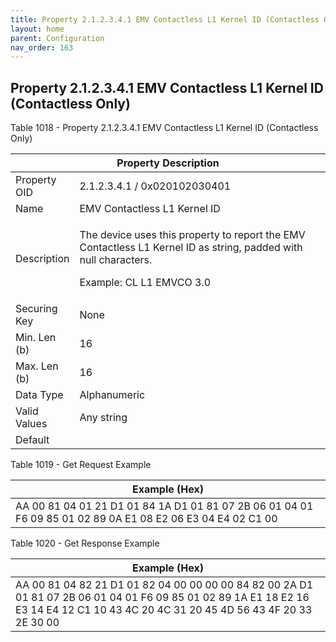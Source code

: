 ```yaml
---
title: Property 2.1.2.3.4.1 EMV Contactless L1 Kernel ID (Contactless Only)
layout: home
parent: Configuration
nav_order: 163
---
```


## Property 2.1.2.3.4.1 EMV Contactless L1 Kernel ID (Contactless Only)

Table 1018 - Property 2.1.2.3.4.1 EMV Contactless L1 Kernel ID
(Contactless Only)

<table>
<colgroup>
<col style="width: 14%" />
<col style="width: 85%" />
</colgroup>
<thead>
<tr>
<th colspan="2">Property Description</th>
</tr>
</thead>
<tbody>
<tr>
<td>Property OID</td>
<td>2.1.2.3.4.1 / 0x020102030401</td>
</tr>
<tr>
<td>Name</td>
<td>EMV Contactless L1 Kernel ID</td>
</tr>
<tr>
<td>Description</td>
<td><p>The device uses this property to report the EMV Contactless L1
Kernel ID as string, padded with null characters.</p>
<p>Example: CL L1 EMVCO 3.0</p></td>
</tr>
<tr>
<td>Securing Key</td>
<td>None</td>
</tr>
<tr>
<td>Min. Len (b)</td>
<td>16</td>
</tr>
<tr>
<td>Max. Len (b)</td>
<td>16</td>
</tr>
<tr>
<td>Data Type</td>
<td>Alphanumeric</td>
</tr>
<tr>
<td>Valid Values</td>
<td>Any string</td>
</tr>
<tr>
<td>Default</td>
<td></td>
</tr>
</tbody>
</table>

Table 1019 - Get Request Example

| Example (Hex) |
|----|
| AA 00 81 04 01 21 D1 01 84 1A D1 01 81 07 2B 06 01 04 01 F6 09 85 01 02 89 0A E1 08 E2 06 E3 04 E4 02 C1 00 |

Table 1020 - Get Response Example

| Example (Hex) |
|----|
| AA 00 81 04 82 21 D1 01 82 04 00 00 00 00 84 82 00 2A D1 01 81 07 2B 06 01 04 01 F6 09 85 01 02 89 1A E1 18 E2 16 E3 14 E4 12 C1 10 43 4C 20 4C 31 20 45 4D 56 43 4F 20 33 2E 30 00 |

##